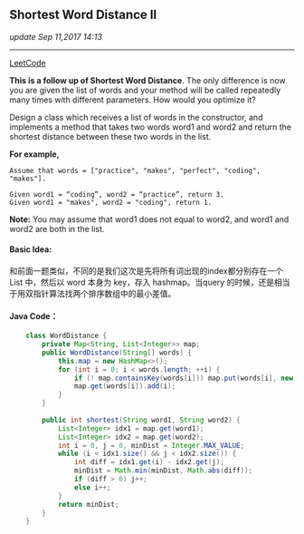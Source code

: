 ## Shortest Word Distance II
_update Sep 11,2017  14:13_

---
[LeetCode](https://leetcode.com/problems/shortest-word-distance-ii/description/)

**This is a follow up of Shortest Word Distance**. The only difference is now you are given the list of words and your method will be called repeatedly many times with different parameters. How would you optimize it?

Design a class which receives a list of words in the constructor, and implements a method that takes two words word1 and word2 and return the shortest distance between these two words in the list.

**For example,**

    Assume that words = ["practice", "makes", "perfect", "coding", "makes"].
    
    Given word1 = “coding”, word2 = “practice”, return 3.
    Given word1 = "makes", word2 = "coding", return 1.

**Note:**
You may assume that word1 does not equal to word2, and word1 and word2 are both in the list.

#### Basic Idea:
和前面一题类似，不同的是我们这次是先将所有词出现的index都分别存在一个 List 中，然后以 word 本身为 key，存入 hashmap。当query 的时候，还是相当于用双指针算法找两个排序数组中的最小差值。

#### Java Code：
```java
    class WordDistance {
        private Map<String, List<Integer>> map;
        public WordDistance(String[] words) {
            this.map = new HashMap<>();
            for (int i = 0; i < words.length; ++i) {
                if (! map.containsKey(words[i])) map.put(words[i], new ArrayList<Integer>());
                map.get(words[i]).add(i);
            }
        }
        
        public int shortest(String word1, String word2) {
            List<Integer> idx1 = map.get(word1);
            List<Integer> idx2 = map.get(word2);
            int i = 0, j = 0, minDist = Integer.MAX_VALUE;
            while (i < idx1.size() && j < idx2.size()) {
                int diff = idx1.get(i) - idx2.get(j);
                minDist = Math.min(minDist, Math.abs(diff));
                if (diff > 0) j++;
                else i++;
            }
            return minDist;
        }
    }
```
